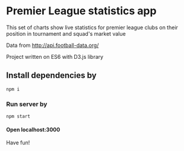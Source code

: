 #  Premier League statistics app
This set of charts show live statistics for premier league clubs on their position in tournament and squad's market value

Data from http://api.football-data.org/

Project written on ES6 with D3.js library

## Install dependencies by
 `npm i`
 
### Run server by
`npm start`

#### Open localhost:3000

Have fun!
